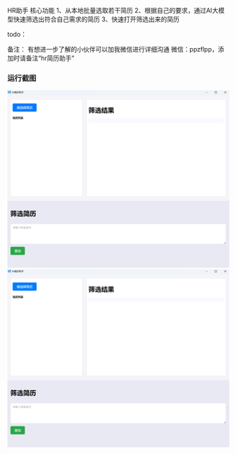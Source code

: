 HR助手
核心功能
1、从本地批量选取若干简历
2、根据自己的要求，通过AI大模型快速筛选出符合自己需求的简历
3、快速打开筛选出来的简历

todo：

备注：
有想进一步了解的小伙伴可以加我微信进行详细沟通
微信：ppzflpp，添加时请备注“hr简历助手”



<h3>运行截图</h3>
<img width="833" alt="1" src="https://github.com/ppzflpp/ai-hr-assist/blob/master/screenshot/1.png">
<img width="833" alt="1" src="https://github.com/ppzflpp/ai-hr-assist/blob/master/screenshot/1.png">
